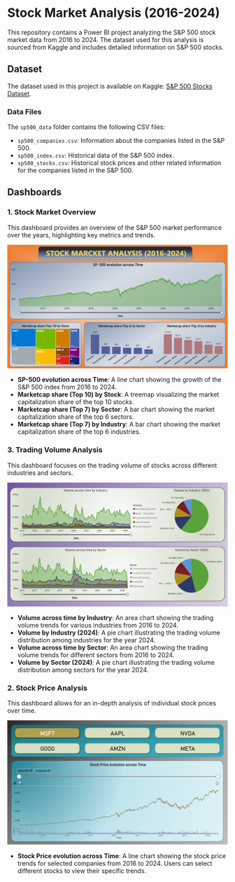 # Stock Market Analysis (2016-2024)

This repository contains a Power BI project analyzing the S&P 500 stock market data from 2016 to 2024. The dataset used for this analysis is sourced from Kaggle and includes detailed information on S&P 500 stocks.

## Dataset

The dataset used in this project is available on Kaggle: [S&P 500 Stocks Dataset](https://www.kaggle.com/datasets/andrewmvd/sp-500-stocks).

### Data Files

The `sp500_data` folder contains the following CSV files:

- `sp500_companies.csv`: Information about the companies listed in the S&P 500.
- `sp500_index.csv`: Historical data of the S&P 500 index.
- `sp500_stocks.csv`: Historical stock prices and other related information for the companies listed in the S&P 500.

## Dashboards

### 1. Stock Market Overview

This dashboard provides an overview of the S&P 500 market performance over the years, highlighting key metrics and trends.

![SP 500 Overview](./Images/1.SP_500.png)

- **SP-500 evolution across Time**: A line chart showing the growth of the S&P 500 index from 2016 to 2024.
- **Marketcap share (Top 10) by Stock**: A treemap visualizing the market capitalization share of the top 10 stocks.
- **Marketcap share (Top 7) by Sector**: A bar chart showing the market capitalization share of the top 6 sectors.
- **Marketcap share (Top 7) by Industry**: A bar chart showing the market capitalization share of the top 6 industries.

### 3. Trading Volume Analysis

This dashboard focuses on the trading volume of stocks across different industries and sectors.

![Volume Analysis](./Images/2.Volume.png)

- **Volume across time by Industry**: An area chart showing the trading volume trends for various industries from 2016 to 2024.
- **Volume by Industry (2024)**: A pie chart illustrating the trading volume distribution among industries for the year 2024.
- **Volume across time by Sector**: An area chart showing the trading volume trends for different sectors from 2016 to 2024.
- **Volume by Sector (2024)**: A pie chart illustrating the trading volume distribution among sectors for the year 2024.


### 2. Stock Price Analysis

This dashboard allows for an in-depth analysis of individual stock prices over time.

![Stock Price Analysis](./Images/3.Stock_Price.png)

- **Stock Price evolution across Time**: A line chart showing the stock price trends for selected companies from 2016 to 2024.
Users can select different stocks to view their specific trends.